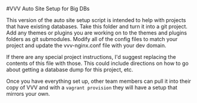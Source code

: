 #VVV Auto Site Setup for Big DBs

This version of the auto site setup script is intended to help with projects that have existing databases. Take this folder and turn it into a git project. Add any themes or plugins you are working on to the themes and plugins folders as git submodules. Modify all of the config files to match your project and update the vvv-nginx.conf file with your dev domain.

If there are any special project instructions, I'd suggest replacing the contents of this file with those. This could include directions on how to go about getting a database dump for this project, etc.

Once you have everything set up, other team members can pull it into their copy of VVV and with a `vagrant provision` they will have a setup that mirrors your own.
